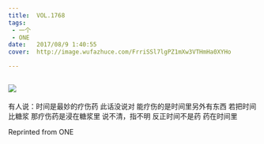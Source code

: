 ```yaml
---
title:	VOL.1768
tags:
 - 一个
 - ONE
date:	2017/08/9 1:40:55
cover:	http://image.wufazhuce.com/FrriSSl7lgPZ1mXw3VTHmHa0XYHo

---
```

![](http://image.wufazhuce.com/FrriSSl7lgPZ1mXw3VTHmHa0XYHo)
---

有人说：时间是最妙的疗伤药 此话没说对 能疗伤的是时间里另外有东西 若把时间比糖浆 那疗伤药是浸在糖浆里 说不清，指不明 反正时间不是药 药在时间里
 
Reprinted from ONE
